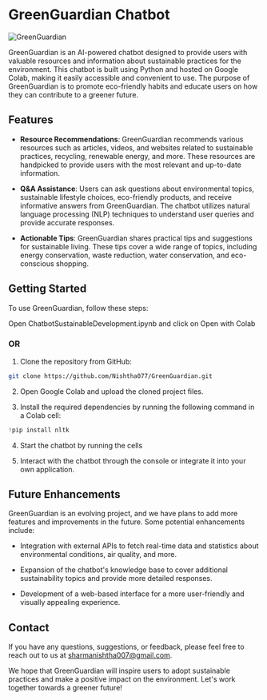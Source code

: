# GreenGuardian Chatbot

![GreenGuardian](https://www.canva.com/design/DAFnnOpSpVc/SVu1xbpPMt_z2tGvsnyT2A/edit?utm_content=DAFnnOpSpVc&utm_campaign=designshare&utm_medium=link2&utm_source=sharebutton)

GreenGuardian is an AI-powered chatbot designed to provide users with valuable resources and information about sustainable practices for the environment. This chatbot is built using Python and hosted on Google Colab, making it easily accessible and convenient to use. The purpose of GreenGuardian is to promote eco-friendly habits and educate users on how they can contribute to a greener future.

## Features

- **Resource Recommendations**: GreenGuardian recommends various resources such as articles, videos, and websites related to sustainable practices, recycling, renewable energy, and more. These resources are handpicked to provide users with the most relevant and up-to-date information.

- **Q&A Assistance**: Users can ask questions about environmental topics, sustainable lifestyle choices, eco-friendly products, and receive informative answers from GreenGuardian. The chatbot utilizes natural language processing (NLP) techniques to understand user queries and provide accurate responses.

- **Actionable Tips**: GreenGuardian shares practical tips and suggestions for sustainable living. These tips cover a wide range of topics, including energy conservation, waste reduction, water conservation, and eco-conscious shopping.

## Getting Started

To use GreenGuardian, follow these steps:

Open ChatbotSustainableDevelopment.ipynb and click on Open with Colab

### OR

1. Clone the repository from GitHub:
```bash
git clone https://github.com/Nishtha077/GreenGuardian.git
```

2. Open Google Colab and upload the cloned project files.

3. Install the required dependencies by running the following command in a Colab cell:
```python
!pip install nltk
```

4. Start the chatbot by running the cells

5. Interact with the chatbot through the console or integrate it into your own application.

## Future Enhancements

GreenGuardian is an evolving project, and we have plans to add more features and improvements in the future. Some potential enhancements include:

- Integration with external APIs to fetch real-time data and statistics about environmental conditions, air quality, and more.

- Expansion of the chatbot's knowledge base to cover additional sustainability topics and provide more detailed responses.

- Development of a web-based interface for a more user-friendly and visually appealing experience.


## Contact

If you have any questions, suggestions, or feedback, please feel free to reach out to us at sharmanishtha007@gmail.com.

We hope that GreenGuardian will inspire users to adopt sustainable practices and make a positive impact on the environment. Let's work together towards a greener future!

